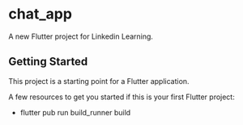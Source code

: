 # chat_app

A new Flutter project for Linkedin Learning.

## Getting Started

This project is a starting point for a Flutter application.

A few resources to get you started if this is your first Flutter project:

- flutter pub run build_runner build
